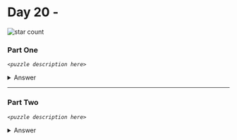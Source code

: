 # Day 20 - 
![star count](https://img.shields.io/endpoint?url=https://raw.githubusercontent.com/kata-gatame/advent-of-code/main/2021/day-20/stars.json)

### Part One
*`<puzzle description here>`*

<details>
  <summary>Answer</summary>

  Your puzzle answer was **``**.
</details>

<hr/>

### Part Two
*`<puzzle description here>`*

<details>
  <summary>Answer</summary>

  Your puzzle answer was **``**.
</details>